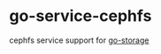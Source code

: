 # go-service-cephfs

cephfs service support for [go-storage](https://github.com/beyondstorage/go-storage)